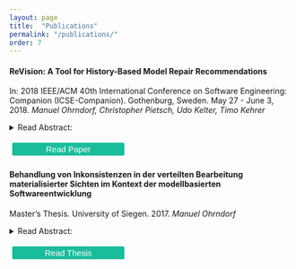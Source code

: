 ```yaml
---
layout: page
title:  "Publications"
permalink: "/publications/"
order: 7
---
```


<style>

.button {
  display: inline-block;
  border-radius: 2px;
  background-color: #1abc9c;
  border: 2px solid #1abc9c;
  color: white;
  text-align: center;
  font-size: 15px;
  width: 200px;
  transition: all 0.5s;
  cursor: pointer;
  margin: 5px;
}

.button:hover {
  background-color: white; 
  color: white; 
  border: 2px solid #1abc9c;
}

.button span {
  cursor: pointer;
  display: inline-block;
  position: relative;
  transition: 0.5s;
}

.button span:after {
  content: '\00bb';
  position: absolute;
  opacity: 0;
  top: 0;
  right: -20px;
  transition: 0.5s;

}

.button:hover span {
  color: #1abc9c;
  padding-right: 25px;
}

.button:hover span:after {
  opacity: 1;
  right: 0;
}

</style>
  
#### ReVision: A Tool for History-Based Model Repair Recommendations
In: 2018 IEEE/ACM 40th International Conference on Software Engineering: Companion (ICSE-Companion). Gothenburg, Sweden. May 27 - June 3, 2018.
_Manuel Ohrndorf, Christopher Pietsch, Udo Kelter, Timo Kehrer_

<details>
<summary>Read Abstract:</summary>
Models in Model-Driven Engineering are heavily edited in all stages of software development and can become temporarily inconsistent. In general, there are many alternatives to fix an inconsistency, the actual choice is left to the discretion of the developer. Model repair tools should support developers by proposing a short list of repair alternatives. Such recommendations will be only accepted in practice if the generated proposals are plausible and understandable. Current approaches, which mostly focus on fully automatic, non-interactive model repairs, fail in meeting these requirements. This paper proposes a new approach to generate repair proposals for inconsistencies that were introduced by incomplete editing processes which can be located in the version history of a model. Such an incomplete editing process is extended to a full execution of a consistency-preserving edit operation. We demonstrate our repair tool \toolname using a simplified multi-view UML model of a video on demand system, a screencast is provided at http://pi.informatik.uni-siegen.de/projects/SiLift/icse2018/.
</details>

<button class="button" style="vertical-align:middle" onclick="window.location.href='https://ieeexplore.ieee.org/abstract/document/8449456';"><span>Read Paper</span></button>

#### Behandlung von Inkonsistenzen in der verteilten Bearbeitung materialisierter Sichten im Kontext der modellbasierten Softwareentwicklung
Master’s Thesis. University of Siegen. 2017.
_Manuel Ohrndorf_

<details>
<summary>Read Abstract:</summary>
In software development, models are used for system analysis and de-sign. In model-driven software development, models are primary artifacts and the formalbasis for the system implementation. A model is an abstraction layer which conceals thetechnical target platform. This increases the re-usability of the developed components.However, this requires the definition of a formal syntax and semantics for the modelinglanguage. Models are usually expressed from various viewpoints, e.g. the data struc-ture and a user interaction. A multi-view modeling environment can be used to buildcomplex system models. A viewpoint can also be constructed by slicing a specific partof the model. This can be helpful in distributing and processing large models acrossa development team. However, a developer can inadvertently introduce inconsistenciesbetween different views. Ensuring the correctness of a model is a key task of the devel-opment process. Therefor, the developers need fully-fledged tool support to deal withinconsistencies.  This work presents an approach to the repair of inconsistencies in adistributed multi-view modeling environment. The introduced tool determines repairsbased on user-defined edit rules. To understand the cause of an inconsistency, the repairalgorithm considers the modifications which have introduced the inconsistency. 
</details>

<button class="button" style="vertical-align:middle" onclick="window.location.href='http://pi.informatik.uni-siegen.de/mohrndorf/downloads/2017-04-29_mohrndorf_MA2017.pdf';"><span>Read Thesis</span></button>
